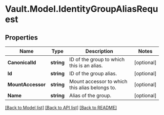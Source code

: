 # Vault.Model.IdentityGroupAliasRequest

## Properties

Name | Type | Description | Notes
------------ | ------------- | ------------- | -------------
**CanonicalId** | **string** | ID of the group to which this is an alias. | [optional] 
**Id** | **string** | ID of the group alias. | [optional] 
**MountAccessor** | **string** | Mount accessor to which this alias belongs to. | [optional] 
**Name** | **string** | Alias of the group. | [optional] 

[[Back to Model list]](../README.md#documentation-for-models) [[Back to API list]](../README.md#documentation-for-api-endpoints) [[Back to README]](../README.md)

